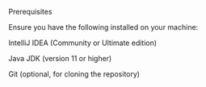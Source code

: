 Prerequisites

Ensure you have the following installed on your machine:

IntelliJ IDEA (Community or Ultimate edition)

Java JDK (version 11 or higher)

Git (optional, for cloning the repository)
